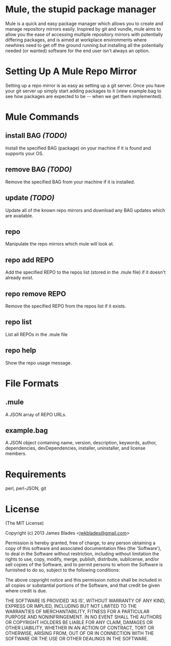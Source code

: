 Mule, the stupid package manager
================================

Mule is a quick and easy package manager which allows you to create and manage repository mirrors easily. Inspired by git and vundle, mule aims to allow you the ease of accessing multiple repository mirrors with potentially differing packages, and is aimed at workplace environments where newhires need to get off the ground running but installing all the potentially needed (or wanted) software for the end user isn't always an option.

Setting Up A Mule Repo Mirror
=============================

Setting up a repo mirror is as easy as setting up a git server. Once you have your git server up simply start adding packages to it (view example.bag to see how packages are expected to be -- when we get them implemented).

Mule Commands
=============

install BAG *(TODO)*
-----------
Install the specified BAG (package) on your machine if it is found and supports 
your OS.

remove BAG *(TODO)*
----------
Remove the specified BAG from your machine if it is installed.

update *(TODO)*
------
Update all of the known repo mirrors and download any BAG updates which are 
available.

repo
----
Manipulate the repo mirrors which mule will look at.

repo add REPO
-------------
Add the specified REPO to the repos list (stored in the .mule file) if it 
doesn't already exist.

repo remove REPO
----------------
Remove the specified REPO from the repos list if it exists.

repo list
---------
List all REPOs in the .mule file

repo help
---------
Show the repo usage message.

File Formats
============

.mule
-----
A JSON array of REPO URLs.

example.bag
-----------
A JSON object containing name, version, description, keywords, author, 
dependencies, devDependencies, installer, uninstaller, and license members.

Requirements
============
perl, perl-JSON, git

License
=======

(The MIT License)

Copyright (c) 2013 James Blades &lt;jwkblades@gmail.com&gt;

Permission is hereby granted, free of charge, to any person obtaining
a copy of this software and associated documentation files (the
'Software'), to deal in the Software without restriction, including
without limitation the rights to use, copy, modify, merge, publish,
distribute, sublicense, and/or sell copies of the Software, and to
permit persons to whom the Software is furnished to do so, subject to
the following conditions:

The above copyright notice and this permission notice shall be
included in all copies or substantial portions of the Software, and 
that credit be given where credit is due.

THE SOFTWARE IS PROVIDED 'AS IS', WITHOUT WARRANTY OF ANY KIND,
EXPRESS OR IMPLIED, INCLUDING BUT NOT LIMITED TO THE WARRANTIES OF
MERCHANTABILITY, FITNESS FOR A PARTICULAR PURPOSE AND NONINFRINGEMENT.
IN NO EVENT SHALL THE AUTHORS OR COPYRIGHT HOLDERS BE LIABLE FOR ANY
CLAIM, DAMAGES OR OTHER LIABILITY, WHETHER IN AN ACTION OF CONTRACT,
TORT OR OTHERWISE, ARISING FROM, OUT OF OR IN CONNECTION WITH THE
SOFTWARE OR THE USE OR OTHER DEALINGS IN THE SOFTWARE.

